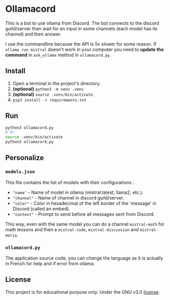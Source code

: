 # Ollamacord

This is a bot to use ollama from Discord. The bot connects to the discord guild/server then wait for an input in some channels (each model has its channel) and then answer.

I use the commandline because the API is 5x slower for some reason. If `ollama run mistral` doesn't work in your computer you need to **update the command** in `ask_ollama` method in `ollamacord.py`.

## Install

1) Open a terminal in the project's directory.
2) **(optional)** `python3 -m venv .venv`
3) **(optional)** `source .venv/bin/activate`
4) `pip3 install -r requirements.txt`

## Run

```sh
python3 ollamacord.py
# Or
source .venv/bin/activate
python3 ollamacord.py
```

## Personalize

### `models.json`

This file contains the list of models with their configurations :

- `"name"` - Name of model in ollama (mistral:latest, llama2, etc.).
- `"channel"` - Name of channel in discord guild/server.
- `"color"` - Color in hexadecimal of the left border of the 'message' in Discord (called an embed).
- `"context"` - Prompt to send before all messages sent from Discord.

This way, even with the same model you can do a channel `mistral-math` for math lessons and then a `mistral-code`, `mistral-discussion` and `mistral-mario`.

### `ollamacord.py`

The application source code, you can change the language as it is actually in French for help and if error from ollama.

## License

This project is for educational purpose only. Under the GNU v3.0 [license](LICENSE).
